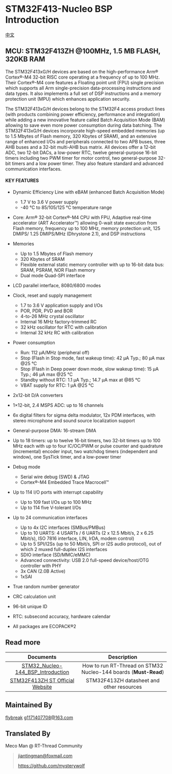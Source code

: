 # STM32F413-Nucleo BSP Introduction

[中文](README_zh.md)

## MCU: STM32F413ZH @100MHz, 1.5 MB FLASH,  320KB RAM

The STM32F413xG/H devices are based on the high-performance Arm® Cortex®-M4 32-bit RISC core operating at a frequency of up to 100 MHz. Their Cortex®-M4 core features a Floating point unit (FPU) single precision which supports all Arm single-precision data-processing instructions and data types. It also implements a full set of DSP instructions and a memory protection unit (MPU) which enhances application security.

The STM32F413xG/H devices belong to the STM32F4 access product lines (with products combining power efficiency, performance and integration) while adding a new innovative feature called Batch Acquisition Mode (BAM) allowing to save even more power consumption during data batching.
The STM32F413xG/H devices incorporate high-speed embedded memories (up to 1.5 Mbytes of Flash memory, 320 Kbytes of SRAM), and an extensive range of enhanced I/Os and peripherals connected to two APB buses, three AHB buses and a 32-bit multi-AHB bus matrix.
All devices offer a 12-bit ADC, two 12-bit DACs, a low-power RTC, twelve general-purpose 16-bit timers including two PWM timer for motor control, two general-purpose 32-bit timers and a low power timer.
They also feature standard and advanced communication interfaces.

#### KEY FEATURES

- Dynamic Efficiency Line with eBAM (enhanced Batch Acquisition Mode)
  - 1.7 V to 3.6 V power supply
  - -40 °C to 85/105/125 °C temperature range
- Core: Arm® 32-bit Cortex®-M4 CPU with FPU, Adaptive real-time accelerator (ART Accelerator™) allowing 0-wait state execution from Flash memory, frequency up to 100 MHz, memory protection unit, 125 DMIPS/ 1.25 DMIPS/MHz (Dhrystone 2.1), and DSP instructions
- Memories
  - Up to 1.5 Mbytes of Flash memory
  - 320 Kbytes of SRAM
  - Flexible external static memory controller with up to 16-bit data bus: SRAM, PSRAM, NOR Flash memory
  - Dual mode Quad-SPI interface
- LCD parallel interface, 8080/6800 modes
- Clock, reset and supply management
  - 1.7 to 3.6 V application supply and I/Os
  - POR, PDR, PVD and BOR
  - 4-to-26 MHz crystal oscillator
  - Internal 16 MHz factory-trimmed RC
  - 32 kHz oscillator for RTC with calibration
  - Internal 32 kHz RC with calibration
- Power consumption
  - Run: 112 μA/MHz (peripheral off)
  - Stop (Flash in Stop mode, fast wakeup time): 42 μA Typ.; 80 μA max @25 °C
  - Stop (Flash in Deep power down mode, slow wakeup time): 15 μA Typ.; 46 μA max @25 °C
  - Standby without RTC: 1.1 μA Typ.; 14.7 μA max at @85 °C
  - VBAT supply for RTC: 1 μA @25 °C
- 2x12-bit D/A converters
- 1×12-bit, 2.4 MSPS ADC: up to 16 channels
- 6x digital filters for sigma delta modulator, 12x PDM interfaces, with stereo microphone and sound source localization support
- General-purpose DMA: 16-stream DMA

- Up to 18 timers: up to twelve 16-bit timers, two 32-bit timers up to 100 MHz each with up to four IC/OC/PWM or pulse counter and quadrature (incremental) encoder input, two watchdog timers (independent and window), one SysTick timer, and a low-power timer
- Debug mode
  - Serial wire debug (SWD) & JTAG
  - Cortex®-M4 Embedded Trace Macrocell™
- Up to 114 I/O ports with interrupt capability
  - Up to 109 fast I/Os up to 100 MHz
  - Up to 114 five V-tolerant I/Os
- Up to 24 communication interfaces
  - Up to 4x I2C interfaces (SMBus/PMBus)
  - Up to 10 UARTS: 4 USARTs / 6 UARTs (2 x 12.5 Mbit/s, 2 x 6.25 Mbit/s), ISO 7816 interface, LIN, IrDA, modem control)
  - Up to 5 SPI/I2Ss (up to 50 Mbit/s, SPI or I2S audio protocol), out of which 2 muxed full-duplex I2S interfaces
  - SDIO interface (SD/MMC/eMMC)
  - Advanced connectivity: USB 2.0 full-speed device/host/OTG controller with PHY
  - 3x CAN (2.0B Active)
  - 1xSAI
- True random number generator
- CRC calculation unit
- 96-bit unique ID
- RTC: subsecond accuracy, hardware calendar
- All packages are ECOPACK®2



## Read more

|                          Documents                           |                         Description                          |
| :----------------------------------------------------------: | :----------------------------------------------------------: |
| [STM32_Nucleo-144_BSP_Introduction](../docs/STM32_Nucleo-144_BSP_Introduction.md) | How to run RT-Thread on STM32 Nucleo-144 boards (**Must-Read**) |
| [STM32F413ZH ST Official Website](https://www.st.com/zh/microcontrollers-microprocessors/stm32f413zh.html#documentation) |          STM32F413ZH datasheet and other resources           |



## Maintained By

[flybreak](https://github.com/guozhanxin)  g1171407708@163.com



## Translated By

Meco Man @ RT-Thread Community

> jiantingman@foxmail.com
>
> https://github.com/mysterywolf
